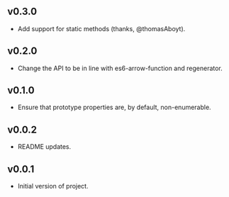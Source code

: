 ## v0.3.0

* Add support for static methods (thanks, @thomasAboyt).

## v0.2.0

* Change the API to be in line with es6-arrow-function and regenerator.

## v0.1.0

* Ensure that prototype properties are, by default, non-enumerable.

## v0.0.2

* README updates.

## v0.0.1

* Initial version of project.
